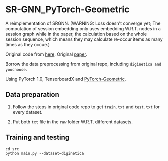 # SR-GNN_PyTorch-Geometric

A reimplementation of SRGNN. (WARNING: Loss doesn't converge yet; The computation of session embedding only uses embedding W.R.T. nodes in a session graph while in the paper, the calculation based on the whole session sequence, which means they may calculate re-occur items as many times as they occue.)

Original code from [here](https://github.com/CRIPAC-DIG/SR-GNN). Original [paper](https://arxiv.org/abs/1811.00855).

Borrow the data preprocessing from original repo, including `diginetica and yoochoose`.

Using PyTorch 1.0, TensorboardX and [PyTorch-Geometric](https://github.com/rusty1s/pytorch_geometric).

## Data preparation

1) Follow the steps in original code repo to get `train.txt` and `test.txt` for every dataset.

2) Put both `txt` file in the `raw` folder W.R.T. different datasets.

## Training and testing

    cd src
    python main.py --dataset=diginetica
